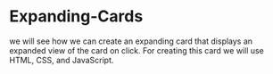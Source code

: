 # Expanding-Cards
we will see how we can create an expanding card that displays an expanded view of the card on click. For creating this card we will use HTML, CSS, and JavaScript.
